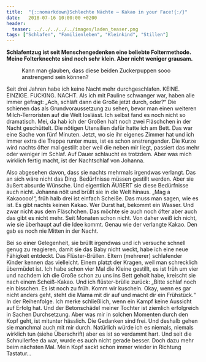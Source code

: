 ```yaml
---
title:  "{::nomarkdown}Schlechte Nächte – Kakao in your Face!{:/}"
date:   2018-07-16 10:00:00 +0200
header:
  teaser: ../../../../../images/laden_teaser.png
tags: ["Schlafen", "Familienleben", "Kleinkind", "Stillen"]
---
```


**Schlafentzug ist seit Menschengedenken eine beliebte Foltermethode. Meine Folterknechte sind noch sehr klein. Aber nicht weniger grausam.**

<figure>
  <img src="../../../../../images/laden.png" alt="">
  <figcaption>Kann man glauben, dass diese beiden Zuckerpuppen sooo anstrengend sein können?</figcaption>
</figure>

Seit drei Jahren habe ich keine Nacht mehr durchgeschlafen. KEINE. EINZIGE. FUCKING. NACHT. Als ich mit Pauline schwanger war, haben alle immer gefragt: „Ach, schläft dann die Große jetzt durch, oder?“ Die schienen das als Grundvoraussetzung zu sehen, bevor man einen weiteren Milch-Terroristen auf die Welt loslässt. Ich selbst fand es noch nicht so dramatisch. Mei, da hab ich der Großen halt noch zwei Fläschchen in der Nacht geschüttelt. Die nötigen Utensilien dafür hatte ich am Bett. Das war eine Sache von fünf Minuten. Jetzt, wo sie ihr eigenes Zimmer hat und ich immer extra die Treppe runter muss, ist es schon anstrengender. Die Kurze wird nachts öfter mal gestillt aber weil die neben mir liegt, passiert das mehr oder weniger im Schlaf. Auf Dauer schlaucht es trotzdem. Aber was mich wirklich fertig macht, ist der Nachtschlaf von Johanna. 

Also abgesehen davon, dass sie nachts mehrmals irgendwas verlangt. Das an sich wäre nicht das Ding. Bedürfnisse müssen gestillt werden. Aber sie äußert absurde Wünsche. Und eigentlich ÄUßERT sie diese Bedürfnisse auch nicht. Johanna nölt und brüllt sie in die Welt hinaus. „Mag a Kakaoooo!“, früh halb drei ist einfach Scheiße. Das muss man sagen, wie es ist. Es gibt nachts keinen Kakao. Wer Durst hat, bekommt ein Wasser. Und zwar nicht aus dem Fläschchen. Das möchte sie auch noch öfter aber auch das gibt es nicht mehr. Seit Monaten schon nicht. Von daher weiß ich nicht, wie sie überhaupt auf die Idee kommt. Genau wie der verlangte Kakao. Den gab es noch nie Mitten in der Nacht.

Bei so einer Gelegenheit, sie brüllt irgendwas und ich versuche schnell genug zu reagieren, damit sie das Baby nicht weckt, habe ich eine neue Fähigkeit entdeckt. Das Flüster-Brüllen. Eltern (mehrerer) schlafender Kinder kennen das vielleicht. Einem platzt der Kragen, weil man schrecklich übermüdet ist. Ich habe schon vier Mal die Kleine gestillt, es ist früh um vier und nachdem ich die Große schon zu uns ins Bett geholt habe, kreischt sie nach einem Scheiß-Kakao. Und ich flüster-brülle zurück: „Bitte schlaf noch ein bisschen. Es ist noch zu früh. Komm wir kuscheln. Okay, wenn es gar nicht anders geht, steht die Mama mit dir auf und macht dir ein Frühstück.“ In der Reihenfolge. Ich merke schließlich, wenn ein Kampf keine Aussicht auf Erfolg hat. Und der Betonschädel meiner Tochter ist ziemlich erfolgreich in Sachen Durchsetzung. Aber was mir in solchen Momenten durch den Kopf geht, ist mitunter hässlich. Die Gedanken sind frei. Und deshalb gehen sie manchmal auch mit mir durch. Natürlich würde ich es niemals, niemals wirklich tun (siehe Überschrift) aber es ist so verdammt hart. Und seit die Schnullerfee da war, wurde es auch nicht gerade besser. Doch dazu mehr beim nächsten Mal. Mein Kopf sackt schon immer wieder in Richtung Tastatur…
   






































